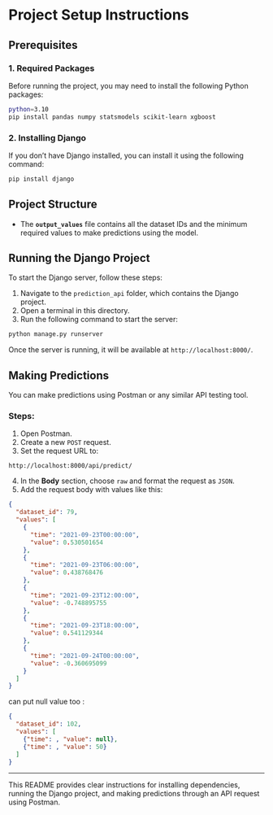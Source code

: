
# Project Setup Instructions

## Prerequisites

### 1. Required Packages

Before running the project, you may need to install the following Python packages:

```bash
python=3.10
pip install pandas numpy statsmodels scikit-learn xgboost
```

### 2. Installing Django
If you don’t have Django installed, you can install it using the following command:

```bash
pip install django
```

## Project Structure

- The **`output_values`** file contains all the dataset IDs and the minimum required values to make predictions using the model.

## Running the Django Project

To start the Django server, follow these steps:

1. Navigate to the `prediction_api` folder, which contains the Django project.
2. Open a terminal in this directory.
3. Run the following command to start the server:

```bash
python manage.py runserver
```

Once the server is running, it will be available at `http://localhost:8000/`.

## Making Predictions

You can make predictions using Postman or any similar API testing tool.

### Steps:

1. Open Postman.
2. Create a new `POST` request.
3. Set the request URL to:

```
http://localhost:8000/api/predict/
```

4. In the **Body** section, choose `raw` and format the request as `JSON`.
5. Add the request body with values like this:

```json
{
  "dataset_id": 79,
  "values": [
    {
      "time": "2021-09-23T00:00:00",
      "value": 0.530501654
    },
    {
      "time": "2021-09-23T06:00:00",
      "value": 0.438768476
    },
    {
      "time": "2021-09-23T12:00:00",
      "value": -0.748895755
    },
    {
      "time": "2021-09-23T18:00:00",
      "value": 0.541129344
    },
    {
      "time": "2021-09-24T00:00:00",
      "value": -0.360695099
    }
  ]
}

```
can put null value too :
```json
{
  "dataset_id": 102,
  "values": [
    {"time": , "value": null},
    {"time": , "value": 50}
  ]
}
```

---

This README provides clear instructions for installing dependencies, running the Django project, and making predictions through an API request using Postman.
